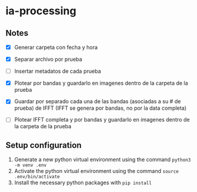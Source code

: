 # ia-processing

## Notes
- [x] Generar carpeta con fecha y hora
- [x] Separar archivo por prueba
- [ ] Insertar metadatos de cada prueba
- [x] Plotear por bandas y guardarlo en imagenes dentro de la carpeta de la prueba
- [x] Guardar por separado cada una de las bandas (asociadas a su # de prueba) de IFFT (IFFT se genera por bandas, no por la data completa)
- [ ] Plotear IFFT completa y por bandas y guardarlo en imagenes dentro de la carpeta de la prueba


## Setup configuration
1. Generate a new python virtual environment using the command `python3 -m venv .env`
2. Activate the python virtual environment using the command `source .env/bin/activate`
3. Install the necessary python packages with `pip install`
